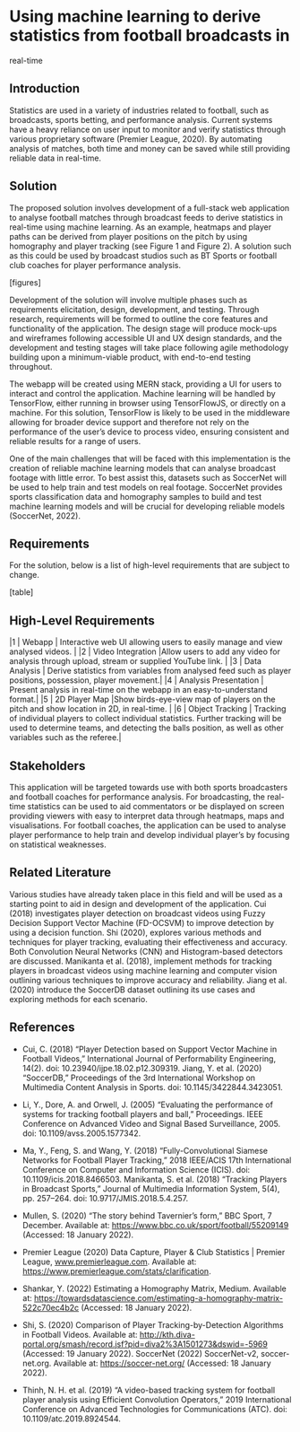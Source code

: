 # Using machine learning to derive statistics from football broadcasts in 
real-time 


## Introduction 
Statistics are used in a variety of industries related to football, such as broadcasts, sports betting, and performance analysis. Current systems have a heavy reliance on user input to monitor and verify statistics through various proprietary software (Premier League, 2020). By automating analysis of matches, both time and money can be saved while still providing reliable data in real-time. 

## Solution 

The proposed solution involves development of a full-stack web application to analyse football matches through broadcast feeds to derive statistics in real-time using machine learning. As an example, heatmaps and player paths can be derived from player positions on the pitch by using homography and player tracking (see Figure 1 and Figure 2). A solution such as this could be used by broadcast studios such as BT Sports or football club coaches for player performance analysis. 

[figures]

Development of the solution will involve multiple phases such as requirements elicitation, design, development, and testing. Through research, requirements will be formed to outline the core features and functionality of the application. The design stage will produce mock-ups and wireframes following accessible UI and UX design standards, and the development and testing stages will take place following agile methodology building upon a minimum-viable product, with end-to-end testing throughout. 

The webapp will be created using MERN stack, providing a UI for users to interact and control the application. Machine learning will be handled by TensorFlow, either running in browser using TensorFlowJS, or directly on a machine. For this solution, TensorFlow is likely to be used in the middleware allowing for broader device support and therefore not rely on the performance of the user’s device to process video, ensuring consistent and reliable results for a range of users. 

One of the main challenges that will be faced with this implementation is the creation of reliable machine learning models that can analyse broadcast footage with little error. To best assist this, datasets such as SoccerNet will be used to help train and test models on real footage. SoccerNet provides sports classification data and homography samples to build and test machine learning models and will be crucial for developing reliable models (SoccerNet, 2022). 

## Requirements 

For the solution, below is a list of high-level requirements that are subject to change. 

[table]

## High-Level Requirements

|1 | Webapp | Interactive web UI allowing users to easily manage and view analysed videos. |
|2 | Video Integration |Allow users to add any video for analysis through upload, stream or supplied YouTube link. |
|3 | Data Analysis | Derive statistics from variables from analysed feed such as player positions, possession, player movement.|
|4 | Analysis Presentation | Present analysis in real-time on the webapp in an easy-to-understand format.|
|5 | 2D Player Map |Show birds-eye-view map of players on the pitch and show location in 2D, in real-time. |
|6 | Object Tracking | Tracking of individual players to collect individual statistics. Further tracking will be used to determine teams, and detecting the balls position, as well as other variables such as the referee.|

## Stakeholders 
This application will be targeted towards use with both sports broadcasters and football coaches for performance analysis. For broadcasting, the real-time statistics can be used to aid commentators or be displayed on screen providing viewers with easy to interpret data through heatmaps, maps and visualisations. For football coaches, the application can be used to analyse player performance to help train and develop individual player’s by focusing on statistical weaknesses. 

## Related Literature 

Various studies have already taken place in this field and will be used as a starting point to aid in design and development of the application. 
Cui (2018) investigates player detection on broadcast videos using Fuzzy Decision Support Vector Machine (FD-OCSVM) to improve detection by using a decision function. Shi (2020), explores various methods and techniques for player tracking, evaluating their effectiveness and accuracy. Both Convolution Neural Networks (CNN) and Histogram-based detectors are discussed. Manikanta et al. (2018), implement methods for tracking players in broadcast videos using machine learning and computer vision outlining various techniques to improve accuracy and reliability. Jiang et al. (2020) introduce the SoccerDB dataset outlining its use cases and exploring methods for each scenario. 

## References 

* Cui, C. (2018) “Player Detection based on Support Vector Machine in Football Videos,” International Journal of Performability Engineering, 14(2). doi: 
10.23940/ijpe.18.02.p12.309319. 
Jiang, Y. et al. (2020) “SoccerDB,” Proceedings of the 3rd International Workshop on Multimedia Content Analysis in Sports. doi: 10.1145/3422844.3423051. 
* Li, Y., Dore, A. and Orwell, J. (2005) “Evaluating the performance of systems for tracking football players and ball,” Proceedings. IEEE Conference on Advanced Video and Signal Based Surveillance, 2005. doi: 10.1109/avss.2005.1577342. 

* Ma, Y., Feng, S. and Wang, Y. (2018) “Fully-Convolutional Siamese Networks for Football Player Tracking,” 2018 IEEE/ACIS 17th International Conference on Computer and Information Science (ICIS). doi: 10.1109/icis.2018.8466503. 
Manikanta, S. et al. (2018) “Tracking Players in Broadcast Sports,” Journal of Multimedia Information System, 5(4), pp. 257–264. doi: 10.9717/JMIS.2018.5.4.257. 
* Mullen, S. (2020) “The story behind Tavernier’s form,” BBC Sport, 7 December. Available at: https://www.bbc.co.uk/sport/football/55209149 (Accessed: 18 January 2022). 
* Premier League (2020) Data Capture, Player & Club Statistics | Premier League, 
www.premierleague.com. Available at: https://www.premierleague.com/stats/clarification. 
* Shankar, Y. (2022) Estimating a Homography Matrix, Medium. Available at: 
https://towardsdatascience.com/estimating-a-homography-matrix-522c70ec4b2c 
(Accessed: 18 January 2022). 
* Shi, S. (2020) Comparison of Player Tracking-by-Detection Algorithms in Football Videos. Available at: http://kth.diva-portal.org/smash/record.jsf?pid=diva2%3A1501273&dswid=-5969 (Accessed: 19 January 2022). 
SoccerNet (2022) SoccerNet-v2, soccer-net.org. Available at: https://soccer-net.org/ 
(Accessed: 18 January 2022). 
* Thinh, N. H. et al. (2019) “A video-based tracking system for football player analysis using Efficient Convolution Operators,” 2019 International Conference on Advanced Technologies for Communications (ATC). doi: 10.1109/atc.2019.8924544. 